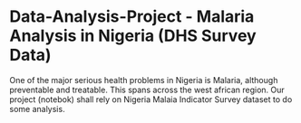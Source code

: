 # Data-Analysis-Project - Malaria Analysis in Nigeria (DHS Survey Data)

One of the major serious health problems in Nigeria is Malaria, although preventable and treatable. This spans across the west african region. Our project (notebok) shall rely on Nigeria Malaia Indicator Survey dataset to do some analysis.
